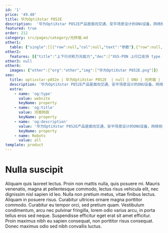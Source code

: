 ```yaml
---
id: '1'
price: '49.40'
title: 华为OptiXstar P852E
description:  '华为OptiXstar P852E产品是面向交通、安平场景设计的ONU设备，网络侧支撑XGS-PON接入，用户侧支撑4个GE接口和1个GPON接口，为全光交通路口、道路等提供高清的视频回传、信号控制、物联网接入等服务。'
featured: true
order: 212
category: src/pages/category/光终端.md
other1: 
  table: {"single":[[{"row":null,"col":null,"text":"参数"},{"row":null,"col":null,"text":"华为OptiXstar P852E"}],[{"row":null,"col":null,"text":"尺寸（高×宽×深）"},{"row":null,"col":null,"text":"250mmx180mmx43.6mm"}],[{"row":null,"col":null,"text":"重量（含遮阳罩）"},{"row":null,"col":null,"text":"<3kg"}],[{"row":null,"col":null,"text":"工作环境温度"},{"row":null,"col":null,"text":"-40~ +65°C"}],[{"row":null,"col":null,"text":"工作环境湿度"},{"row":null,"col":null,"text":"5% RH ～ 95% RH，非凝结"}],[{"row":null,"col":null,"text":"电源适配器额定输入范围"},{"row":null,"col":null,"text":"100-240 Vac，50/60 Hz"}],[{"row":null,"col":null,"text":"整机供电"},{"row":null,"col":null,"text":"11 ~ 14V（典型值 12 V）， 2A"}],[{"row":null,"col":null,"text":"防护等级"},{"row":null,"col":null,"text":"IP20"}],[{"row":null,"col":null,"text":"防雷规格"},{"row":null,"col":null,"text":"GE：共模 2.5kV\nAC 电源：共模 6kV，差模 6kV"}],[{"row":null,"col":null,"text":"额定输出总功率"},{"row":null,"col":null,"text":"9.3W"}],[{"row":null,"col":null,"text":"网络侧接口"},{"row":null,"col":null,"text":"XGS-PON"}],[{"row":null,"col":null,"text":"用户侧接口"},{"row":null,"col":null,"text":"1*GPON+4*GE"}],[{"row":null,"col":null,"text":"安装方式"},{"row":null,"col":null,"text":"室外网络箱安装"}],[{"row":null,"col":null,"text":"认证"},{"row":null,"col":null,"text":"CCC"}],[{"row":null,"col":null,"text":"XGS-PON接口"},{"row":null,"col":null,"text":"• SC/UPC\n• Class N1/N2/E1\n• 接收灵敏度： -28dBm\n• 波长：上行 1260-1280nm，下行 1575-1580nm\n• GEM Port 和 TCONT 之间灵活的映射\n• 认证方式： SN/Password/LOID\n• 支持上下行 FEC( Forward Error Correction)\n• 支持 SR、 NSR 的 DBA\n• 上下行速率：上行 9.95Gbps，下行9.95Gpbs\n• Type B 单归属和双归属"}],[{"row":null,"col":null,"text":"GPON 接口"},{"row":null,"col":null,"text":"• 遵循标准 ITU-T G.984.2\n• 传输速率： 下行速率2.488Gbit/s，上行速率1.244Gbit/s\n• 基于用户侧 GPON 口的 1:1VLAN/N:1 VLAN/VLAN 透传\n• 用户侧 GPON 口最多支持1：16 分光比，覆盖距离2KM\n\n说明\n目前 GPON 接口仅支持连接OptiXstar P603E 或 OptiXstar T672E-150G1 产品。"}],[{"row":null,"col":null,"text":"GE电接口"},{"row":null,"col":null,"text":"• GE 接口可作网络接口\n• 接口类型： RJ-45\n• 10/100/1000 Mbit/s 接口速率自适应\n• MDI/MDIX 自动配置\n• MAC 地址学习数配置\n• 基于以太口的 VLAN Tag/Tag 剥离\n• 1:1 VLAN/N:1 VLAN/VLAN 透传\n• QinQ VLAN"}]]}
other2:
  features: [{"title":"上下行对称万兆能力","dec":["XGS-PON 上行口支持 type B 单双归属业务保护；\n上下行速率：上行 9.95Gbps，下行9.95Gpbs"]},{"title":"用户侧GPON，拓展覆盖范围","dec":["基于用户侧GPON口的 1:1VLAN/N:1 VLAN/VLAN透传；\n用户侧GPON口最多支持1：16 分光比，覆盖距离2KM"]},{"title":"LAN/WAN自适应","dec":["用户侧以太口可以用于上行；\n网络改造场景，灵活接入上一级设备"]}]
other3: null
other4:
  images: {"other":{"org":"other","img":["华为OptiXstar P852E.png"]}}
seo:
  title: optixstar-p852e | 华为OptiXstar P852E  | null | ONU | 光终端 | 企业光网络
  description: '华为OptiXstar P852E产品是面向交通、安平场景设计的ONU设备，网络侧支撑XGS-PON接入，用户侧支撑4个GE接口和1个GPON接口，为全光交通路口、道路等提供高清的视频回传、信号控制、物联网接入等服务。'
  extra:
    - name: 'og:type'
      value: website
      keyName: property
    - name: 'og:title'
      value: 河南网田
      keyName: property
    - name: 'og:description'
      value: '华为OptiXstar P852E产品是面向交通、安平场景设计的ONU设备，网络侧支撑XGS-PON接入，用户侧支撑4个GE接口和1个GPON接口，为全光交通路口、道路等提供高清的视频回传、信号控制、物联网接入等服务。'
      keyName: property
    - name: Robots
      value: all
template: product
---
```


# Nulla suscipit

Aliquam quis laoreet lectus. Proin non mattis nulla, quis posuere mi. Mauris venenatis, magna at pellentesque commodo, lectus risus vehicula elit, nec dignissim nisl sapien id leo. Nulla non pretium metus, vitae finibus lectus. Aliquam in posuere risus. Curabitur ultrices ornare magna porttitor commodo. Curabitur eu tempor orci, sed pretium quam. Vestibulum condimentum, arcu nec pulvinar fringilla, lorem odio varius arcu, in porta tellus eros sed neque. Suspendisse efficitur eget erat sit amet efficitur. Proin maximus nibh eu sapien consequat, non porttitor risus consequat. Donec maximus odio sed nibh convallis luctus.